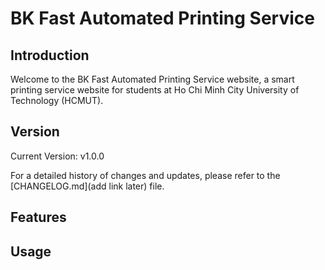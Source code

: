 # BK Fast Automated Printing Service

## Introduction

Welcome to the BK Fast Automated Printing Service website, a smart printing service website for students at Ho Chi Minh City University of Technology (HCMUT). 

## Version

Current Version: v1.0.0

For a detailed history of changes and updates, please refer to the [CHANGELOG.md](add link later) file.

## Features


## Usage
